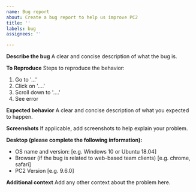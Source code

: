 ```yaml
---
name: Bug report
about: Create a bug report to help us improve PC2
title: ''
labels: bug
assignees: ''

---
```


**Describe the bug**
A clear and concise description of what the bug is.

**To Reproduce**
Steps to reproduce the behavior:
1. Go to '...'
2. Click on '....'
3. Scroll down to '....'
4. See error

**Expected behavior**
A clear and concise description of what you expected to happen.

**Screenshots**
If applicable, add screenshots to help explain your problem.

**Desktop (please complete the following information):**
 - OS name and version: [e.g. Windows 10 or Ubuntu 18.04]
 - Browser (if the bug is related to web-based team clients) [e.g. chrome, safari]
 - PC2 Version [e.g. 9.6.0]

**Additional context**
Add any other context about the problem here.
